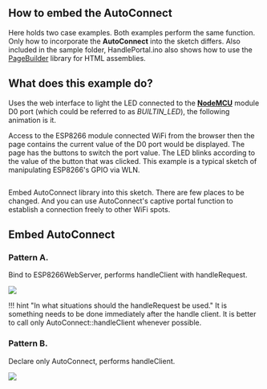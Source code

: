 ## How to embed the AutoConnect

Here holds two case examples. Both examples perform the same function. Only how to incorporate the **AutoConnect** into the sketch differs. Also included in the sample folder, HandlePortal.ino also shows how to use the [PageBuilder](https://github.com/Hieromon/PageBuilder) library for HTML assemblies.

## What does this example do?

Uses the web interface to light the LED connected to the **[NodeMCU](https://github.com/nodemcu/nodemcu-devkit-v1.0)** module D0 port (which could be referred to as *BUILTIN_LED*), the following animation is it.

Access to the ESP8266 module connected WiFi from the browser then the page contains the current value of the D0 port would be displayed. The page has the buttons to switch the port value. The LED blinks according to the value of the button that was clicked. This example is a typical sketch of manipulating ESP8266's GPIO via WLN.

<img data-gifffer="/images/ac2.gif" />

Embed AutoConnect library into this sketch. There are few places to be changed. And you can use AutoConnect's captive portal function to establish a connection freely to other WiFi spots.

## Embed AutoConnect

### <i class="fa fa-code" aria-hidden="true"></i> Pattern A.

Bind to ESP8266WebServer, performs handleClient with handleRequest.

<img src="/images/handleClient.svg" />

!!! hint "In what situations should the handleRequest be used."
    It is something needs to be done immediately after the handle client. It is better to call only AutoConnect::handleClient whenever possible.

### <i class="fa fa-code" aria-hidden="true"></i> Pattern B.

Declare only AutoConnect, performs handleClient.

<img src="/images/handlePortal.svg" />

<script>
  window.onload = function() {
    Gifffer();
  }
</script>
